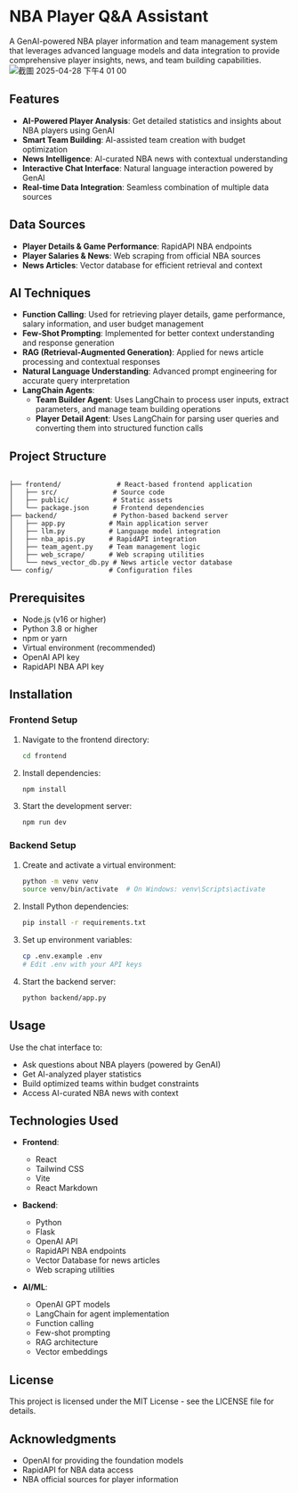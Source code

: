 # NBA Player Q&A Assistant

A GenAI-powered NBA player information and team management system that leverages advanced language models and data integration to provide comprehensive player insights, news, and team building capabilities.
![截圖 2025-04-28 下午4 01 00](https://github.com/user-attachments/assets/f28bd9ec-7fe1-4e7d-8a57-db3a30ae16b3)


## Features


- **AI-Powered Player Analysis**: Get detailed statistics and insights about NBA players using GenAI
- **Smart Team Building**: AI-assisted team creation with budget optimization
- **News Intelligence**: AI-curated NBA news with contextual understanding
- **Interactive Chat Interface**: Natural language interaction powered by GenAI
- **Real-time Data Integration**: Seamless combination of multiple data sources

## Data Sources

- **Player Details & Game Performance**: RapidAPI NBA endpoints
- **Player Salaries & News**: Web scraping from official NBA sources
- **News Articles**: Vector database for efficient retrieval and context

## AI Techniques

- **Function Calling**: Used for retrieving player details, game performance, salary information, and user budget management
- **Few-Shot Prompting**: Implemented for better context understanding and response generation
- **RAG (Retrieval-Augmented Generation)**: Applied for news article processing and contextual responses
- **Natural Language Understanding**: Advanced prompt engineering for accurate query interpretation
- **LangChain Agents**:
  - **Team Builder Agent**: Uses LangChain to process user inputs, extract parameters, and manage team building operations
  - **Player Detail Agent**: Uses LangChain for parsing user queries and converting them into structured function calls

## Project Structure

```

├── frontend/              # React-based frontend application
│   ├── src/              # Source code
│   ├── public/           # Static assets
│   └── package.json      # Frontend dependencies
├── backend/              # Python-based backend server
│   ├── app.py           # Main application server
│   ├── llm.py           # Language model integration
│   ├── nba_apis.py      # RapidAPI integration
│   ├── team_agent.py    # Team management logic
│   ├── web_scrape/      # Web scraping utilities
│   └── news_vector_db.py # News article vector database
└── config/              # Configuration files
```

## Prerequisites

- Node.js (v16 or higher)
- Python 3.8 or higher
- npm or yarn
- Virtual environment (recommended)
- OpenAI API key
- RapidAPI NBA API key

## Installation

### Frontend Setup

1. Navigate to the frontend directory:
   ```bash
   cd frontend
   ```

2. Install dependencies:
   ```bash
   npm install
   ```

3. Start the development server:
   ```bash
   npm run dev
   ```

### Backend Setup

1. Create and activate a virtual environment:
   ```bash
   python -m venv venv
   source venv/bin/activate  # On Windows: venv\Scripts\activate
   ```

2. Install Python dependencies:
   ```bash
   pip install -r requirements.txt
   ```

3. Set up environment variables:
   ```bash
   cp .env.example .env
   # Edit .env with your API keys
   ```

4. Start the backend server:
   ```bash
   python backend/app.py
   ```

## Usage
Use the chat interface to:
   - Ask questions about NBA players (powered by GenAI)
   - Get AI-analyzed player statistics
   - Build optimized teams within budget constraints
   - Access AI-curated NBA news with context

## Technologies Used

- **Frontend**:
  - React
  - Tailwind CSS
  - Vite
  - React Markdown

- **Backend**:
  - Python
  - Flask
  - OpenAI API
  - RapidAPI NBA endpoints
  - Vector Database for news articles
  - Web scraping utilities

- **AI/ML**:
  - OpenAI GPT models
  - LangChain for agent implementation
  - Function calling
  - Few-shot prompting
  - RAG architecture
  - Vector embeddings

## License

This project is licensed under the MIT License - see the LICENSE file for details.

## Acknowledgments

- OpenAI for providing the foundation models
- RapidAPI for NBA data access
- NBA official sources for player information
